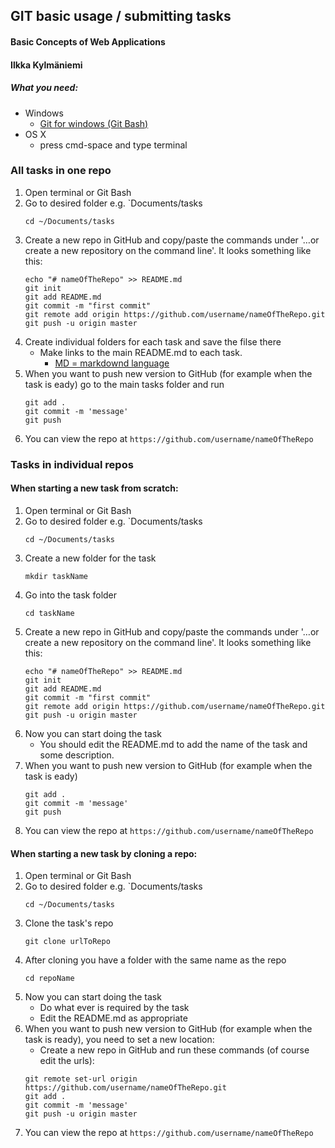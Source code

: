 ## GIT basic usage / submitting tasks
#### Basic Concepts of Web Applications 
#### Ilkka Kylmäniemi

##### What you need:
* Windows
    * [Git for windows (Git Bash)](https://git-for-windows.github.io/)
* OS X
    * press cmd-space and type terminal

### All tasks in one repo

1. Open terminal or Git Bash
2. Go to desired folder e.g. `Documents/tasks
    ```
    cd ~/Documents/tasks
3. Create a new repo in GitHub and copy/paste the commands under '…or create a new repository on the command line'. It looks something like this:
    ```
    echo "# nameOfTheRepo" >> README.md
    git init
    git add README.md
    git commit -m "first commit"
    git remote add origin https://github.com/username/nameOfTheRepo.git
    git push -u origin master
6. Create individual folders for each task and save the filse there
    * Make links to the main README.md to each task.
      * [MD = markdownd language](https://github.com/adam-p/markdown-here/wiki/Markdown-Cheatsheet)
7. When you want to push new version to GitHub (for example when the task is eady) go to the main tasks folder and run
    ```
    git add .
    git commit -m 'message'
    git push
8. You can view the repo at `https://github.com/username/nameOfTheRepo`

### Tasks in individual repos

#### When starting a new task from scratch:
1. Open terminal or Git Bash
2. Go to desired folder e.g. `Documents/tasks
    ```
    cd ~/Documents/tasks
3. Create a new folder for the task
    ```
    mkdir taskName
4. Go into the task folder
    ```
    cd taskName
5. Create a new repo in GitHub and copy/paste the commands under '…or create a new repository on the command line'. It looks something like this:
    ```
    echo "# nameOfTheRepo" >> README.md
    git init
    git add README.md
    git commit -m "first commit"
    git remote add origin https://github.com/username/nameOfTheRepo.git
    git push -u origin master
6. Now you can start doing the task
    * You should edit the README.md to add the name of the task and some description.
7. When you want to push new version to GitHub (for example when the task is eady)
    ```
    git add .
    git commit -m 'message'
    git push
8. You can view the repo at `https://github.com/username/nameOfTheRepo`

#### When starting a new task by cloning a repo:
1. Open terminal or Git Bash
2. Go to desired folder e.g. `Documents/tasks
    ```
    cd ~/Documents/tasks
3. Clone the task's repo
    ```
    git clone urlToRepo
4. After cloning you have a folder with the same name as the repo
    ```
    cd repoName
5. Now you can start doing the task
    * Do what ever is required by the task
    * Edit the README.md as appropriate
6. When you want to push new version to GitHub (for example when the task is ready), you need to set a new location:
    * Create a new repo in GitHub and run these commands (of course edit the urls): 
    ```
    git remote set-url origin https://github.com/username/nameOfTheRepo.git
    git add .
    git commit -m 'message'
    git push -u origin master
7. You can view the repo at `https://github.com/username/nameOfTheRepo`
